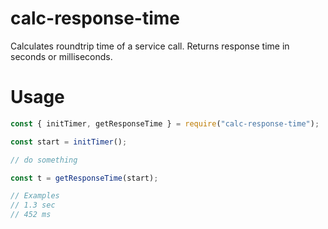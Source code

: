 # calc-response-time

Calculates roundtrip time of a service call. Returns response time in seconds or milliseconds.

# Usage

```js
const { initTimer, getResponseTime } = require("calc-response-time");

const start = initTimer();

// do something

const t = getResponseTime(start);

// Examples
// 1.3 sec
// 452 ms
```
